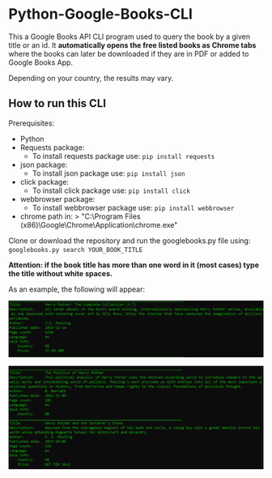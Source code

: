 # Python-Google-Books-CLI
This a Google Books API CLI program used to query the book by a given title or an id. It **automatically opens the free listed books as Chrome tabs** where the books can later be downloaded if they are in PDF or added to Google Books App. 

Depending on your country, the results may vary.

## How to run this CLI

Prerequisites: 
  - Python
  - Requests package: 
    - To install requests package use: `pip install requests`
  - json package: 
    - To install json package use: `pip install json`
  - click package: 
    - To install click package use: `pip install click`
  - webbrowser package: 
    - To install webbrowser package use: `pip install webbrowser`
  - chrome path in: > "C:\\Program Files (x86)\\Google\\Chrome\\Application\\chrome.exe"
  
Clone or download the repository and run the googlebooks.py file using: `googlebooks.py search YOUR_BOOK_TITLE`

**Attention: if the book title has more than one word in it (most cases) type the title without white spaces.**

As an example, the following will appear: 

![screenshot1](screenshot_googlebooks2.png)

![screenshot2](screenshot_googlebooks.png)
